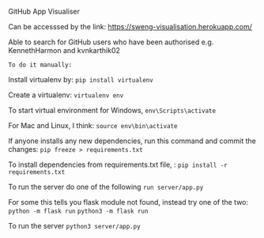 GitHub App Visualiser

Can be accesssed by the link: https://sweng-visualisation.herokuapp.com/

Able to search for GitHub users who have been authorised e.g. KennethHarmon and kvnkarthik02


```To do it manually:```

Install virtualenv by:
```pip install virtualenv```

Create a virtualenv:
```virtualenv env```

To start virtual environment for Windows, 
```env\Scripts\activate```  

For Mac and Linux, I think: 
```source env\bin\activate```

If anyone installs any new dependencies, run this command and commit the changes: 
```pip freeze > requirements.txt ```

To install dependencies from requirements.txt file, :
```pip install -r requirements.txt```

To run the server do one of the following
```run server/app.py```

For some this tells you flask module not found, instead try one of the two:
```python -m flask run```
```python3 -m flask run```

To run the server
```python3 server/app.py```


